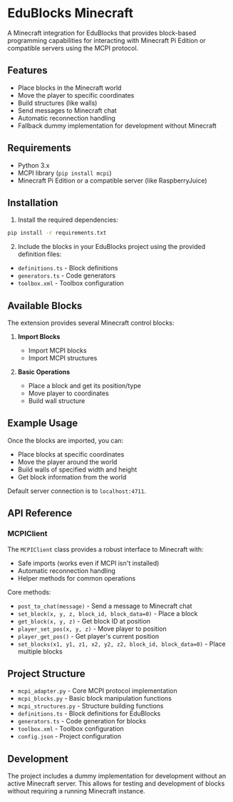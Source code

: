 # EduBlocks Minecraft

A Minecraft integration for EduBlocks that provides block-based programming capabilities for interacting with Minecraft Pi Edition or compatible servers using the MCPI protocol.

## Features

- Place blocks in the Minecraft world
- Move the player to specific coordinates
- Build structures (like walls)
- Send messages to Minecraft chat
- Automatic reconnection handling
- Fallback dummy implementation for development without Minecraft

## Requirements

- Python 3.x
- MCPI library (`pip install mcpi`)
- Minecraft Pi Edition or a compatible server (like RaspberryJuice)

## Installation

1. Install the required dependencies:
```bash
pip install -r requirements.txt
```

2. Include the blocks in your EduBlocks project using the provided definition files:
- `definitions.ts` - Block definitions
- `generators.ts` - Code generators
- `toolbox.xml` - Toolbox configuration

## Available Blocks

The extension provides several Minecraft control blocks:

1. **Import Blocks**
   - Import MCPI blocks
   - Import MCPI structures

2. **Basic Operations**
   - Place a block and get its position/type
   - Move player to coordinates
   - Build wall structure

## Example Usage

Once the blocks are imported, you can:
- Place blocks at specific coordinates
- Move the player around the world
- Build walls of specified width and height
- Get block information from the world

Default server connection is to `localhost:4711`.

## API Reference

### MCPIClient

The `MCPIClient` class provides a robust interface to Minecraft with:
- Safe imports (works even if MCPI isn't installed)
- Automatic reconnection handling
- Helper methods for common operations

Core methods:
- `post_to_chat(message)` - Send a message to Minecraft chat
- `set_block(x, y, z, block_id, block_data=0)` - Place a block
- `get_block(x, y, z)` - Get block ID at position
- `player_set_pos(x, y, z)` - Move player to position
- `player_get_pos()` - Get player's current position
- `set_blocks(x1, y1, z1, x2, y2, z2, block_id, block_data=0)` - Place multiple blocks

## Project Structure

- `mcpi_adapter.py` - Core MCPI protocol implementation
- `mcpi_blocks.py` - Basic block manipulation functions
- `mcpi_structures.py` - Structure building functions
- `definitions.ts` - Block definitions for EduBlocks
- `generators.ts` - Code generation for blocks
- `toolbox.xml` - Toolbox configuration
- `config.json` - Project configuration

## Development

The project includes a dummy implementation for development without an active Minecraft server. This allows for testing and development of blocks without requiring a running Minecraft instance.
